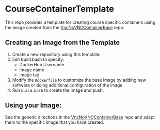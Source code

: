 # CourseContainerTemplate

This repo provides a template for creating course specific containers using the image created from the [VncNoVNCContainerBase](https://github.com/braughtg/VncNoVncContainerBase) repo.
 
## Creating an Image from the Template

1. Create a new repository using this template.
2. Edit build.bash to specify: 
   - DockerHub Username
   - Image name
   - Image tag
3. Modify the `Dockerfile` to customize the base image by adding new software or doing additional configuration of the image.
4. Run `build.bash` to create the image and push.

## Using your Image:

See the generic directions in the [VncNoVNCContainerBase](https://github.com/braughtg/VncNoVncContainerBase) repo and adapt them to the specific image that you have created.
